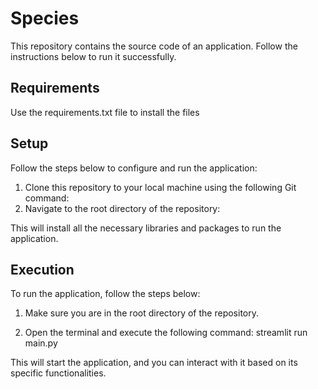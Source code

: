 # Species


This repository contains the source code of an application. Follow the instructions below to run it successfully.

## Requirements

Use the requirements.txt file to install the files

## Setup

Follow the steps below to configure and run the application:

1. Clone this repository to your local machine using the following Git command: 
2. Navigate to the root directory of the repository:




This will install all the necessary libraries and packages to run the application.

## Execution

To run the application, follow the steps below:

1. Make sure you are in the root directory of the repository.

2. Open the terminal and execute the following command: streamlit run main.py


This will start the application, and you can interact with it based on its specific functionalities.



